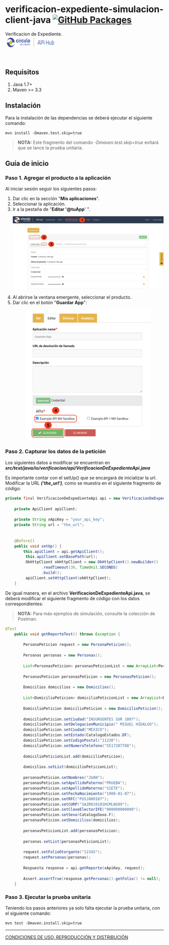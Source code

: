 # verificacion-expediente-simulacion-client-java [![GitHub Packages](https://img.shields.io/badge/Maven&nbsp;package-Last&nbsp;version-lemon)](https://github.com/orgs/APIHub-CdC/packages?repo_name=ficoscore-simulacion-client-java) 


Verificacion de Expediente.<br/><img src='https://github.com/APIHub-CdC/imagenes-cdc/blob/master/circulo_de_credito-apihub.png' height='37' width='160'/></p><br/>

## Requisitos

1. Java 1.7+
2. Maven >= 3.3

## Instalación

Para la instalación de las dependencias se deberá ejecutar el siguiente comando:
```shell
mvn install -Dmaven.test.skip=true
```

> **NOTA:** Este fragmento del comando *-Dmaven.test.skip=true* evitará que se lance la prueba unitaria.


## Guía de inicio

### Paso 1. Agregar el producto a la aplicación

Al iniciar sesión seguir los siguientes pasos:

 1. Dar clic en la sección "**Mis aplicaciones**".
 2. Seleccionar la aplicación.
 3. Ir a la pestaña de "**Editar '@tuApp**' ".
    <p align="center">
      <img src="https://github.com/APIHub-CdC/imagenes-cdc/blob/master/edit_applications.jpg" width="900">
    </p>
 4. Al abrirse la ventana emergente, seleccionar el producto.
 5. Dar clic en el botón "**Guardar App**":
    <p align="center">
      <img src="https://github.com/APIHub-CdC/imagenes-cdc/blob/master/selected_product.jpg" width="400">
    </p>

### Paso 2. Capturar los datos de la petición

Los siguientes datos a modificar se encuentran en ***src/test/java/io/verificacion/api/VerificacionDeExpedienteApi.java***

Es importante contar con el setUp() que se encargará de inicializar la url. Modificar la URL ***('the_url')***, como se muestra en el siguiente fragmento de código:

```java
private final VerificacionDeExpedienteApi api = new VerificacionDeExpedienteApi();
    
    private ApiClient apiClient;
    
    private String xApiKey = "your_api_key";
    private String url = "the_url";
    
    
    @Before()
    public void setUp() {
        this.apiClient = api.getApiClient();
         this.apiClient.setBasePath(url);
         OkHttpClient okHttpClient = new OkHttpClient().newBuilder()
                .readTimeout(30, TimeUnit.SECONDS)
                .build();
         apiClient.setHttpClient(okHttpClient);
    }
```
De igual manera, en el archivo **VerificacionDeExpedienteApi.java**, se deberá modificar el siguiente fragmento de código con los datos correspondientes:

> **NOTA:** Para más ejemplos de simulación, consulte la colección de Postman.

```java
@Test
    public void getReporteTest() throws Exception {
        
        PersonaPeticion request = new PersonaPeticion();
        
        Personas personas = new Personas();
        
        List<PersonasPeticion> personasPeticionList = new ArrayList<PersonasPeticion>();
        
        PersonasPeticion personasPeticion = new PersonasPeticion();
        
        Domicilios domicilios = new Domicilios();
        
        List<DomicilioPeticion> domicilioPeticionList = new ArrayList<DomicilioPeticion>();
        
        DomicilioPeticion domicilioPeticion = new DomicilioPeticion();
        
        domicilioPeticion.setCiudad("INSURGENTES SUR 1007");
        domicilioPeticion.setDelegacionMunicipio(" MIGUEL HIDALGO");
        domicilioPeticion.setCiudad("MEXICO");
        domicilioPeticion.setEstado(CatalogoEstados.DF);
        domicilioPeticion.setCodigoPostal("11230");
        domicilioPeticion.setNumeroTelefono("5517207788");
        
        domicilioPeticionList.add(domicilioPeticion);
    
        domicilios.setList(domicilioPeticionList);

        personasPeticion.setNombres("JUAN");
        personasPeticion.setApellidoPaterno("PRUEBA");
        personasPeticion.setApellidoMaterno("SIETE");
        personasPeticion.setFechaNacimiento("1980-01-07");
        personasPeticion.setRFC("PUSJ800107");
        personasPeticion.setCURP("SAZR010101HCMLNS09");
        personasPeticion.setClaveElectorIFE("000000000000");
        personasPeticion.setSexo(CatalogoSexo.F);
        personasPeticion.setDomicilios(domicilios);
        
        personasPeticionList.add(personasPeticion);
        
        personas.setList(personasPeticionList);
        
        request.setFolioOtorgante("12345");
        request.setPersonas(personas);
        
        Respuesta response = api.getReporte(xApiKey, request);
        
        Assert.assertTrue(response.getPersonas().getFolio() != null);
    }
```

### Paso 3. Ejecutar la prueba unitaria

Teniendo los pasos anteriores ya solo falta ejecutar la prueba unitaria, con el siguiente comando:

```shell
mvn test -Dmaven.install.skip=true
```
---
[CONDICIONES DE USO, REPRODUCCIÓN Y DISTRIBUCIÓN](https://github.com/APIHub-CdC/licencias-cdc)
